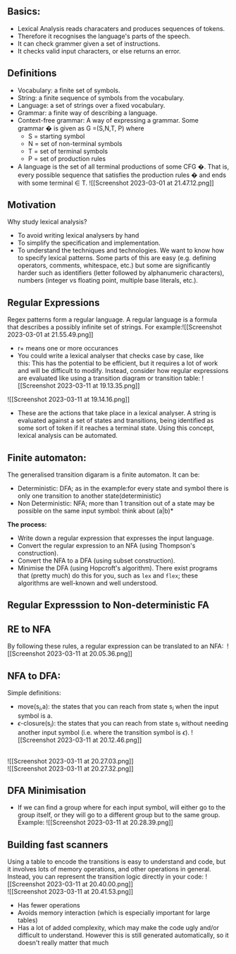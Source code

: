 ## Basics:
- Lexical Analysis reads characaters and produces sequences of tokens.
- Therefore it recognises the language's parts of the speech.
- It can check grammer given a set of instructions.
- It checks valid input characters, or else returns an error.

## Definitions
-   Vocabulary: a finite set of symbols.
-   String: a finite sequence of symbols from the vocabulary.
-   Language: a set of strings over a fixed vocabulary.
-   Grammar: a finite way of describing a language.
-   Context-free grammar: A way of expressing a grammar. Some grammar � is given as G =(S,N,T, P) where
    -   S = starting symbol
    -   N = set of non-terminal symbols
    -   T = set of terminal symbols
    -   P = set of production rules
-   A language is the set of all terminal productions of some CFG �. That is, every possible sequence that satisfies the production rules � and ends with some terminal ∈ T.
![[Screenshot 2023-03-01 at 21.47.12.png]]


## Motivation
Why study lexical analysis?
-   To avoid writing lexical analysers by hand
-   To simplify the specification and implementation.
-   To understand the techniques and technologies. We want to know how to specify lexical patterns. Some parts of this are easy (e.g. defining operators, comments, whitespace, etc.) but some are significantly harder such as identifiers (letter followed by alphanumeric characters), numbers (integer vs floating point, multiple base literals, etc.).

## Regular Expressions
Regex patterns form a regular language. A regular language is a formula that describes a possibly infinite set of strings. For example:![[Screenshot 2023-03-01 at 21.55.49.png]]
- r+ means one or more occurances 
- You could write a lexical analyser that checks case by case, like this: This has the potential to be efficient, but it requires a lot of work and will be difficult to modify. Instead, consider how regular expressions are evaluated like using a transition diagram or  transition table: ![[Screenshot 2023-03-11 at 19.13.35.png]]

![[Screenshot 2023-03-11 at 19.14.16.png]]

- These are the actions that take place in a lexical analyser. A string is evaluated against a set of states and transitions, being identified as some sort of token if it reaches a terminal state. Using this concept, lexical analysis can be automated.

## Finite automaton:
The generalised transition digaram is a finite automaton. It can be:
- Deterministic: DFA; as in the example:for every state and symbol there is only one transition to another state(deterministic)
- Non Deterministic: NFA; more than 1 transition out of a state may be possible on the same input symbol: think about (a|b)*

**The process:**
-   Write down a regular expression that expresses the input language.
-   Convert the regular expression to an NFA (using Thompson's construction).
-   Convert the NFA to a DFA (using subset construction).
-   Minimise the DFA (using Hopcroft's algorithm). There exist programs that (pretty much) do this for you, such as `lex` and `flex`; these algorithms are well-known and well understood.

## Regular Expresssion to Non-deterministic FA
## RE to NFA

By following these rules, a regular expression can be translated to an NFA: 
![[Screenshot 2023-03-11 at 20.05.36.png]]

## NFA to DFA:
Simple definitions:

-   move(s$_i$,a): the states that you can reach from state s$_i$ when the input symbol is a.
-   $\epsilon$-closure(s$_i$): the states that you can reach from state s$_i$ without needing another input symbol (i.e. where the transition symbol is $\epsilon$).
![[Screenshot 2023-03-11 at 20.12.46.png]]
<br>
![[Screenshot 2023-03-11 at 20.27.03.png]]
<br>
![[Screenshot 2023-03-11 at 20.27.32.png]]


## DFA Minimisation
-  If we can find a group where for each input symbol, will either go to the group itself, or they will go to a different group but to the same group. Example:
![[Screenshot 2023-03-11 at 20.28.39.png]]


## Building fast scanners

Using a table to encode the transitions is easy to understand and code, but it involves lots of memory operations, and other operations in general. Instead, you can represent the transition logic directly in your code:
![[Screenshot 2023-03-11 at 20.40.00.png]]
<br>![[Screenshot 2023-03-11 at 20.41.53.png]]
-   Has fewer operations
-   Avoids memory interaction (which is especially important for large tables)
-   Has a lot of added complexity, which may make the code ugly and/or difficult to understand. However this is still generated automatically, so it doesn't really matter that much